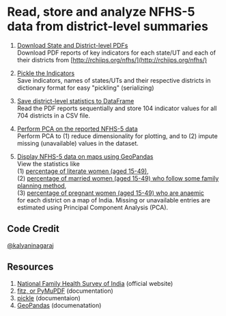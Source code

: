 # Read, store and analyze NFHS-5 data from district-level summaries

1. [Download State and District-level PDFs](https://nbviewer.org/github/kalyaninagaraj/NFHS5/blob/main/DownloadPDFs.ipynb)  
   Download PDF reports of key indicators for each state/UT and each of their districts from [http://rchiips.org/nfhs/](http://rchiips.org/nfhs/)
   
2. [Pickle the Indicators](https://nbviewer.org/github/kalyaninagaraj/NFHS5/blob/main/PickleIndicators.ipynb)  
   Save indicators, names of states/UTs and their respective districts in dictionary format for easy "pickling" (serializing)  
   
3. [Save district-level statistics to DataFrame](https://nbviewer.org/github/kalyaninagaraj/NFHS5/blob/main/WriteToDataFrame.ipynb)  
   Read the PDF reports sequentially and store 104 indicator values for all 704 districts in a CSV file.
   
4. [Perform PCA on the reported NFHS-5 data]()  
   Perform PCA to (1) reduce dimensionality for plotting, and to (2) impute missing (unavailable) values in the dataset. 
   
5. [Display NFHS-5 data on maps using GeoPandas]()  
   View the statistics like  
   (1) [percentage of literate women (aged 15-49)](https://github.com/kalyaninagaraj/NFHS5/blob/main/MAPS/Q14.html),  
   (2) [percentage of married women (aged 15-49) who follow some family planning method](https://github.com/kalyaninagaraj/NFHS5/blob/main/MAPS/Q20.html),  
   (3) [percentage of pregnant women (aged 15-49) who are anaemic](https://github.com/kalyaninagaraj/NFHS5/blob/main/MAPS/Q83.html)  
   for each district on a map of India. Missing or unavailable entries are estimated using Principal Component Analysis (PCA).  

## Code Credit
[@kalyaninagaraj](https://github.com/kalyaninagaraj/)

## Resources
1. [National Family Health Survey of India](http://rchiips.org/nfhs/factsheet_NFHS-5.shtml) (official website)
2. [fitz, or PyMuPDF](https://pymupdf.readthedocs.io/en/latest/intro.html) (documentation)
3. [pickle](https://docs.python.org/3/library/pickle.html) (documentaion)
4. [GeoPandas](https://geopandas.org) (documenatation)
